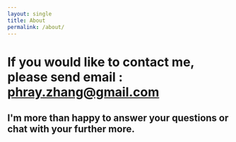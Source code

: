 ```yaml
---
layout: single
title: About
permalink: /about/
---
```


<div class="container">
  <h1>If you would like to contact me, please send email : <a href="mailto: phray.zhang@gmail.com">phray.zhang@gmail.com</a></h1>
  <h2>I'm more than happy to answer your questions or chat with your further more.</h2>
</div>

